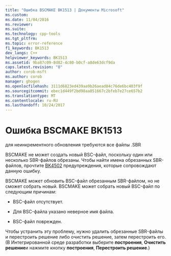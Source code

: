 ```yaml
---
title: "Ошибка BSCMAKE BK1513 | Документы Microsoft"
ms.custom: 
ms.date: 11/04/2016
ms.reviewer: 
ms.suite: 
ms.technology: cpp-tools
ms.tgt_pltfrm: 
ms.topic: error-reference
f1_keywords: BK1513
dev_langs: C++
helpviewer_keywords: BK1513
ms.assetid: 9ba87c09-8d82-4c80-b0cf-a8de63dcf9da
caps.latest.revision: "8"
author: corob-msft
ms.author: corob
manager: ghogen
ms.openlocfilehash: 3111d6823ed439aa9b26aead84c76de6bc403f9f
ms.sourcegitcommit: ebec1d449f2bd98aa851667c2bfeb7e27ce657b2
ms.translationtype: MT
ms.contentlocale: ru-RU
ms.lasthandoff: 10/24/2017
---
```

# <a name="bscmake-error-bk1513"></a>Ошибка BSCMAKE BK1513
для неинкрементного обновления требуются все файлы .SBR  
  
 BSCMAKE не может создать новый BSC-файл, поскольку один или несколько SBR-файлов обрезаны. Чтобы найти имена обрезанных SBR-файлов, прочтите [BK4502](../../error-messages/tool-errors/bscmake-warning-bk4502.md) предупреждения, которые сопровождают данную ошибку.  
  
 BSCMAKE может обновить BSC-файл обрезанным SBR-файлом, но не сможет собрать новый. BSCMAKE может собрать новый BSC-файл по следующим причинам:  
  
-   BSC-файл отсутствует.  
  
-   Для BSC-файла указано неверное имя файла.  
  
-   BSC-файл поврежден.  
  
 Чтобы устранить эту проблему, нужно удалить обрезанные SBR-файлы и перестроить решение либо очистить решение, затем перестроить его. (В Интегрированной среде разработки выберите **построения**, **Очистить решение**и нажмите кнопку **построения**, **Перестроить решение**.)